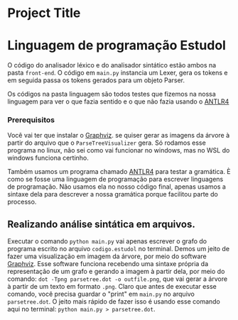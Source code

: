 # Project Title
# Linguagem de programação Estudol

O código do analisador léxico e do analisador sintático estão ambos na pasta `front-end`.
O código em `main.py` instancia um Lexer, gera os tokens e em seguida passa os tokens gerados
para um objeto Parser.

Os códigos na pasta linguagem são todos testes que fizemos na nossa linguagem para ver o que fazia sentido e o que não fazia usando o [ANTLR4](https://www.antlr.org/)

### Prerequisitos

Você vai ter que instalar o [Graphviz](https://graphviz.org/). se quiser gerar as
imagens da árvore à partir do arquivo que o `ParseTreeVisualizer`
gera. Só rodamos esse programa no linux, não sei como vai funcionar no windows, mas no WSL do windows funciona certinho.

Também usamos um programa chamado [ANTLR4](https://www.antlr.org/) para testar a gramática. È como se fosse uma linguagem de 
programação para escrever linguagens de programação. Não usamos ela no nosso código final, apenas usamos a sintaxe dela para descrever a nossa gramática porque facilitou parte do processo.

## Realizando análise sintática em arquivos.

Executar o comando `python main.py` vai apenas escrever o grafo do programa escrito no arquivo `codigo.estudol` no terminal. Demos um jeito de fazer uma visualização em imagem da árvore, por meio do software [Graphviz](https://graphviz.org/).
Esse software funciona recebendo uma sintaxe própria da representação de um grafo e gerando a imagem à partir dela,
por meio do comando: `dot -Tpng parsetree.dot -o outfile.png`, que vai gerar a árvore à partir de um texto em formato `.png`. Claro que antes de executar esse comando, você precisa guardar o "print" em `main.py` no arquivo `parsetree.dot`. O jeito mais rápido de fazer isso é usando esse comando aqui no terminal: `python main.py > parsetree.dot`.

